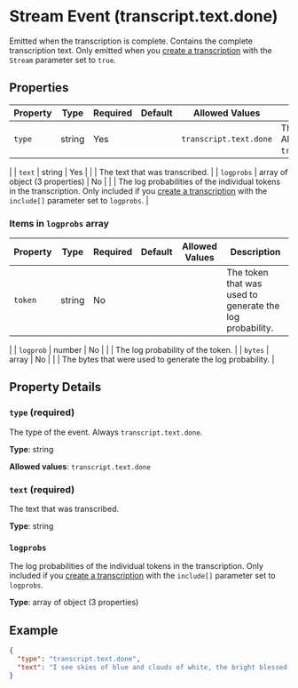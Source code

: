 # Stream Event (transcript.text.done)

Emitted when the transcription is complete. Contains the complete transcription text. Only emitted when you [create a transcription](/docs/api-reference/audio/create-transcription) with the `Stream` parameter set to `true`.

## Properties

| Property | Type | Required | Default | Allowed Values | Description |
| -------- | ---- | -------- | ------- | -------------- | ----------- |
| `type` | string | Yes |  | `transcript.text.done` | The type of the event. Always `transcript.text.done`.
 |
| `text` | string | Yes |  |  | The text that was transcribed.
 |
| `logprobs` | array of object (3 properties) | No |  |  | The log probabilities of the individual tokens in the transcription. Only included if you [create a transcription](/docs/api-reference/audio/create-transcription) with the `include[]` parameter set to `logprobs`.
 |


### Items in `logprobs` array

| Property | Type | Required | Default | Allowed Values | Description |
| -------- | ---- | -------- | ------- | -------------- | ----------- |
| `token` | string | No |  |  | The token that was used to generate the log probability.
 |
| `logprob` | number | No |  |  | The log probability of the token.
 |
| `bytes` | array | No |  |  | The bytes that were used to generate the log probability.
 |

## Property Details

### `type` (required)

The type of the event. Always `transcript.text.done`.


**Type**: string

**Allowed values**: `transcript.text.done`

### `text` (required)

The text that was transcribed.


**Type**: string

### `logprobs`

The log probabilities of the individual tokens in the transcription. Only included if you [create a transcription](/docs/api-reference/audio/create-transcription) with the `include[]` parameter set to `logprobs`.


**Type**: array of object (3 properties)

## Example

```json
{
  "type": "transcript.text.done",
  "text": "I see skies of blue and clouds of white, the bright blessed days, the dark sacred nights, and I think to myself, what a wonderful world."
}

```


